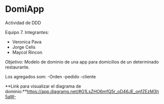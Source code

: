 # DomiApp
Actividad de DDD

Equipo 7. Integrantes:
- Veronica Pava
- Jorge Celis
- Maycol Rincon

_Objetivo:_ Modelo de dominio de una app para domicilios de un determinado restaurante.

Los agregados som:
-Orden
-pedido
-cliente

**Link para visualizar el diagrama de dominio:**https://app.diagrams.net/#G1LsZHO6mfQ5r_oD46JE_onfZEzM3h5aW-

